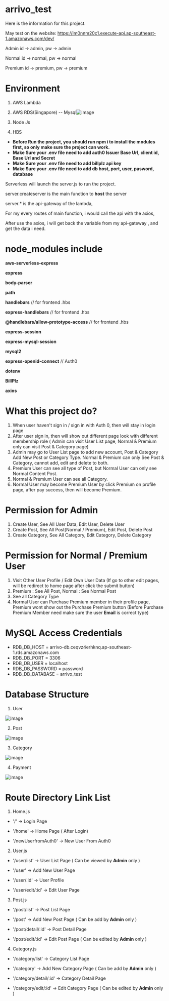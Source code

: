 # arrivo_test

Here is the information for this project. 

May test on the website: https://lm0nnm20c1.execute-api.ap-southeast-1.amazonaws.com/dev/

Admin id -> admin, pw -> admin

Normal id -> normal, pw -> normal

Premium id -> premium, pw -> premium

# Environment
1. AWS Lambda
2. AWS RDS(Singapore) -- Mysql![image](https://user-images.githubusercontent.com/33863094/194051732-8ae57fe7-ec2c-4bd6-a610-f75c4bf2561a.png)

3. Node Js
4. HBS

- **Before Run the project, you should run npm i to install the modules first, so only make sure the project can work.**
- **Make Sure your .env file need to add auth0 Issuer Base Url, client id, Base Url and Secret**
- **Make Sure your .env file need to add billplz api key**
- **Make Sure your .env file need to add db host, port, user, pasword, database**

Serverless will launch the server.js to run the project.

server.createserver is the main function to **host** the server

server.* is the api-gateway of the lambda, 

For my every routes of main function, i would call the api with the axios, 

After use the axios, i will get back the variable from my api-gateway , and get the data i need.

# node_modules include

**aws-serverless-express**

**express**

**body-parser**

**path**

**handlebars** // for frontend .hbs

**express-handlebars** // for frontend .hbs

**@handlebars/allow-prototype-access** // for frontend .hbs

**express-session**

**express-mysql-session**

**mysql2**

**express-openid-connect** // Auth0

**dotenv**

**BillPlz**

**axios**

# What this project do?

1. When user haven't sign in / sign in with Auth 0, then will stay in login page
2. After user sign in, then will show out different page look with different membership role ( Admin can visit User List page, Normal & Premium only can visit Post & Category page)
3. Admin may go to User List page to add new account, Post & Category Add New Post or Category Type. Normal & Premium can only See Post & Category, cannot add, edit and delete to both.
4. Premium User can see all type of Post, but Normal User can only see Normal Content Post.
5. Normal & Premium User can see all Category.
6. Normal User may become Premium User by click Premium on profile page, after pay success, then will become Premium.

# Permission for Admin
1. Create User, See All User Data, Edit User, Delete User
2. Create Post, See All Post(Normal / Premium), Edit Post, Delete Post
3. Create Category, See All Category, Edit Category, Delete Category

# Permission for Normal / Premium User
1. Visit Other User Profile / Edit Own User Data (If go to other edit pages, will be redirect to home page after click the submit button)
2. Premium : See All Post, Normal : See Normal Post
3. See all Category Type
4. Normal User can Purchase Premium member in their profile page, Premium wont show out the Purchase Premium button (Before Purchase Premium Member need make sure the user **Email** is correct type)

# MySQL Access Credentials

- RDB_DB_HOST = arrivo-db.ceqvz4erhknq.ap-southeast-1.rds.amazonaws.com
- RDB_DB_PORT = 3306
- RDB_DB_USER = localhost
- RDB_DB_PASSWORD = password
- RDB_DB_DATABASE = arrivo_test

# Database Structure
1. User

![image](https://user-images.githubusercontent.com/33863094/194050096-19eed717-407c-4931-b91b-fb6dcc970ed0.png)

2. Post

![image](https://user-images.githubusercontent.com/33863094/194050165-02d48cd8-24c6-449b-be94-96104dff0cca.png)

3. Category

![image](https://user-images.githubusercontent.com/33863094/194050231-c4ee9193-b96f-4aa1-bba5-ef600bcdb6ef.png)

4. Payment

![image](https://user-images.githubusercontent.com/33863094/194050279-6c7dc948-8909-401b-ba27-8536e743ce03.png)

# Route Directory Link List

1. Home.js

- '/' -> Login Page

- '/home' -> Home Page ( After Login)

- '/newUserfromAuth0' -> New User From Auth0

2. User.js

- '/user/list' -> User List Page ( Can be viewed by **Admin** only )

- '/user' -> Add New User Page

- '/user/:id' -> User Profile

- '/user/edit/:id' -> Edit User Page

3. Post.js

- '/post/list' -> Post List Page

- '/post' -> Add New Post Page ( Can be add by **Admin** only )

- '/post/detail/:id' -> Post Detail Page

- '/post/edit/:id' -> Edit Post Page ( Can be edited by **Admin** only )

4. Category.js

- '/category/list' -> Category List Page

- '/category' -> Add New Category Page ( Can be add by **Admin** only )

- '/category/detail/:id' -> Category Detail Page

- '/category/edit/:id' -> Edit Category Page ( Can be edited by **Admin** only )
